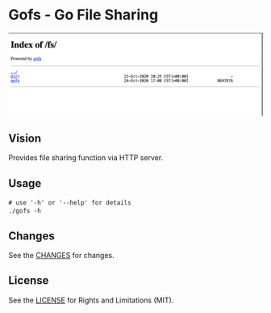 Gofs - Go File Sharing
======================

![Preview](.github/img/1.png)

## Vision

Provides file sharing function via HTTP server.

## Usage

    # use '-h' or '--help' for details
    ./gofs -h

## Changes

See the [CHANGES](CHANGE.md) for changes.

## License

See the [LICENSE](LICENSE) for Rights and Limitations (MIT).

